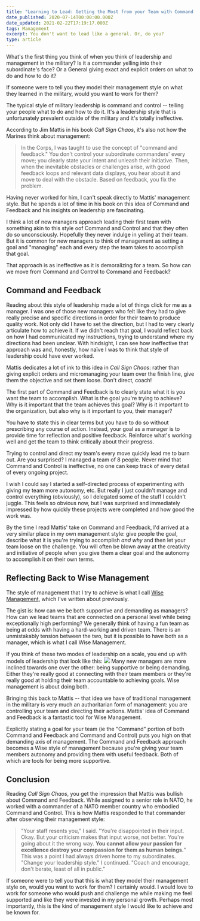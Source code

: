 ```yaml
---
title: "Learning to Lead: Getting the Most from your Team with Command and Feedback"
date_published: 2020-07-14T00:00:00.000Z
date_updated: 2021-02-22T17:19:17.000Z
tags: Management
excerpt: You don't want to lead like a general. Or, do you?
type: article
---
```


What's the first thing you think of when you think of leadership and management in the military? Is it a commander yelling into their subordinate's face? Or a General giving exact and explicit orders on what to do and how to do it?

If someone were to tell you they model their management style on what they learned in the military, would you want to work for them?

The typical style of military leadership is command and control -- telling your people what to do and how to do it. It's a leadership style that is unfortunately prevalent outside of the military and it's totally ineffective.

According to Jim Mattis in his book *Call Sign Chaos*, it's also not how the Marines think about management:

> In the Corps, I was taught to use the concept of "command and feedback." You don't control your subordinate commanders' every move; you clearly state your intent and unleash their initiative. Then, when the inevitable obstacles or challenges arise, with good feedback loops and relevant data displays, you hear about it and move to deal with the obstacle. Based on feedback, you fix the problem.

Having never worked for him, I can't speak directly to Mattis' management style. But he spends a lot of time in his book on this idea of Command and Feedback and his insights on leadership are fascinating.

I think a lot of new managers approach leading their first team with something akin to this style oof Command and Control and that they often do so unconsciously. Hopefully they never indulge in yelling at their team. But it is common for new managers to think of management as setting a goal and "managing" each and every step the team takes to accomplish that goal.

That approach is as ineffective as it is demoralizing for a team. So how can we move from Command and Control to Command and Feedback?

## Command and Feedback

Reading about this style of leadership made a lot of things click for me as a manager. I was one of those new managers who felt like they had to give really precise and specific directions in order for their team to produce quality work. Not only did I have to set the direction, but I had to very clearly articulate how to achieve it. If we didn't reach that goal, I would reflect back on how I had communicated my instructions, trying to understand where my directions had been unclear. With hindsight, I can see how ineffective that approach was and, honestly, how naïve I was to think that style of leadership could have ever worked.

Mattis dedicates a lot of ink to this idea in *Call Sign Chaos*: rather than giving explicit orders and micromanaging your team over the finish line, give them the objective and set them loose. Don't direct, coach!

The first part of Command and Feedback is to clearly state what it is you want the team to accomplish. What is the goal you're trying to achieve? Why is it important that the team achieves this goal? Why is it important to the organization, but also why is it important to you, their manager?

You have to state this in clear terms but you have to do so without prescribing any course of action. Instead, your goal as a manager is to provide time for reflection and positive feedback. Reinforce what's working well and get the team to think critically about their progress.

Trying to control and direct my team's every move quickly lead me to burn out. Are you surprised? I managed a team of 8 people. Never mind that Command and Control is ineffective, no one can keep track of every detail of every ongoing project.

I wish I could say I started a self-directed process of experimenting with giving my team more autonomy, etc. But really I just couldn't manage and control everything (obviously), so I delegated some of the stuff I couldn't juggle. This feels so obvious now, but I was surprised and immediately impressed by how quickly these projects were completed and how good the work was.

By the time I read Mattis' take on Command and Feedback, I'd arrived at a very similar place in my own management style: give people the goal, describe what it is you're trying to accomplish *and why* and then let your team loose on the challenge. You will often be blown away at the creativity and initiative of people when you give them a clear goal and the autonomy to accomplish it on their own terms.

## Reflecting Back to Wise Management

The style of management that I try to achieve is what I call [Wise Management](https://hawthorne.io/wise-management/), which I've written about previously.

The gist is: how can we be both supportive and demanding as managers? How can we lead teams that are connected on a personal level while being exceptionally high performing? We generally think of having a fun team as being at odds with having a hard-working and driven team. There is an unmistakably tension between the two, but it is possible to have both as a manager, which is what I call Wise Management.

If you think of these two modes of leadership on a scale, you end up with models of leadership that look like this:
![](https://zkf.io/content/images/2021/02/supportive-demanding-quadrant-1.png)
Many new managers are more inclined towards one over the other: being supportive or being demanding. Either they're really good at connecting with their team members or they're really good at holding their team accountable to achieving goals. Wise management is about doing both.

Bringing this back to Mattis -- that idea we have of traditional management in the military is very much an authoritarian form of management: you are controlling your team and directing their actions. Mattis' idea of Command and Feedback is a fantastic tool for Wise Management.

Explicitly stating a goal for your team (ie the "Command" portion of both Command and Feedback and Command and Control) puts you high on that demanding axis of management. The Command and Feedback approach becomes a Wise style of management because you're giving your team members autonomy and providing them with useful feedback. Both of which are tools for being more supportive.

## Conclusion

Reading *Call Sign Chaos*, you get the impression that Mattis was bullish about Command and Feedback. While assigned to a senior role in NATO, he worked with a commander of a NATO member country who embodied Command and Control. This is how Mattis responded to that commander after observing their management style:

> "Your staff resents you," I said. "You're disappointed in their input. Okay. But your criticism makes that input worse, not better. You're going about it the wrong way. **You cannot allow your passion for excellence destroy your compassion for them as human beings.**" This was a point I had always driven home to my subordinates. "Change your leadership style." I continued. "Coach and encourage, don't berate, least of all in public."

If someone were to tell you that this is what they model their management style on, would you want to work for them? I certainly would. I would love to work for someone who would push and challenge me while making me feel supported and like they were invested in my personal growth. Perhaps most importantly, this is the kind of management style I would like to achieve and be known for.
